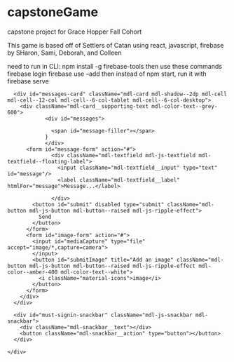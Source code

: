 # capstoneGame
capstone project for Grace Hopper Fall Cohort

This game is based off of Settlers of Catan
using react, javascript, firebase
by SHaron, Sami, Deborah, and Colleen

need to run in CLI: 
npm install -g firebase-tools
then use these commands
firebase login
firebase use –add
then instead of npm start, run it with 
firebase serve



<div id="messages-card-container" className="mdl-cell mdl-cell--12-col mdl-grid">

      <div id="messages-card" className="mdl-card mdl-shadow--2dp mdl-cell mdl-cell--12-col mdl-cell--6-col-tablet mdl-cell--6-col-desktop">
        <div className="mdl-card__supporting-text mdl-color-text--grey-600">
                <div id="messages">
                
                  <span id="message-filler"></span>
                }
                </div>
          <form id="message-form" action="#">
                  <div className="mdl-textfield mdl-js-textfield mdl-textfield--floating-label">
                    <input className="mdl-textfield__input" type="text" id="message"/>
                    <label className="mdl-textfield__label" htmlFor="message">Message...</label>
                    
                  </div>
            <button id="submit" disabled type="submit" className="mdl-button mdl-js-button mdl-button--raised mdl-js-ripple-effect">
              Send
            </button>
          </form>
          <form id="image-form" action="#">
            <input id="mediaCapture" type="file" accept="image/*,capture=camera">
            </input>
            <button id="submitImage" title="Add an image" className="mdl-button mdl-js-button mdl-button--raised mdl-js-ripple-effect mdl-color--amber-400 mdl-color-text--white">
              <i className="material-icons">image</i>
            </button>
          </form>
        </div>
      </div>

      <div id="must-signin-snackbar" className="mdl-js-snackbar mdl-snackbar">
        <div className="mdl-snackbar__text"></div>
        <button className="mdl-snackbar__action" type="button"></button>
      </div>

    </div>